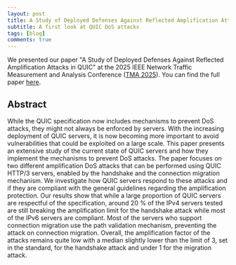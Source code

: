 ```yaml
---
layout: post
title: A Study of Deployed Defenses Against Reflected Amplification Attacks in QUIC
subtitle: A first look at QUIC DoS attacks
tags: [blog]
comments: true
---
```


We presented our paper "A Study of Deployed Defenses Against Reflected Amplification Attacks in QUIC" at the 2025 IEEE Network Traffic Measurement and Analysis Conference ([TMA 2025](https://tma.ifip.org/2025/)). You can find the full paper [here](10.23919/TMA66427.2025.11097014).

## Abstract

While the QUIC specification now includes mechanisms to prevent DoS attacks, they might not always be enforced by servers. With the increasing deployment of QUIC servers, it is now becoming more important to avoid vulnerabilities that could be exploited on a large scale. This paper presents an extensive study of the current state of QUIC servers and how they implement the mechanisms to prevent DoS attacks. The paper focuses on two different amplification DoS attacks that can be performed using QUIC HTTP/3 servers, enabled by the handshake and the connection migration mechanism. We investigate how QUIC servers respond to these attacks and if they are compliant with the general guidelines regarding the amplification protection. Our results show that while a large proportion of QUIC servers are respectful of the specification, around 20 % of the IPv4 servers tested are still breaking the amplification limit for the handshake attack while most of the IPv6 servers are compliant. Most of the servers who support connection migration use the path validation mechanism, preventing the attack on connection migration. Overall, the amplification factor of the attacks remains quite low with a median slightly lower than the limit of 3, set in the standard, for the handshake attack and under 1 for the migration attack.